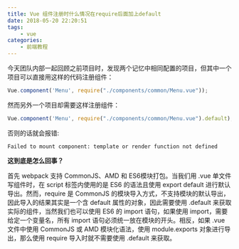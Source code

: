```yaml
---
title: Vue 组件注册时什么情况在require后面加上default
date: 2018-05-20 22:20:51
tags:
    - vue
categories:
    - 前端教程
---
```


今天团队内部一起回顾之前项目时，发现两个记忆中相同配置的项目，但其中一个项目可以直接用这样的代码注册组件：
``` js
Vue.component('Menu', require("./components/common/Menu.vue"));
```

然而另外一个项目却需要这样注册组件：
``` js
Vue.component('Menu', require("./components/common/Menu.vue").default);
```

否则的话就会报错:
``` 
Failed to mount component: template or render function not defined
```

**这到底是怎么回事？**

首先 webpack 支持 CommonJS、AMD 和 ES6模块打包。当我们用 .vue 单文件写组件时，在 script 标签内使用的是 ES6 的语法且使用 export default 进行默认导出。然而，require 是 CommonJS 的模块导入方式，不支持模块的默认导出，因此导入的结果其实是一个含 default 属性的对象，因此需要使用 .default 来获取实际的组件，当然我们也可以使用 ES6 的 import 语句，如果使用 import，需要给定一个变量名，所有 import 语句必须统一放在模块的开头。相反，如果 .vue 文件中使用 CommonJS 或 AMD 模块化语法，使用 module.exports 对象进行导出，那么使用 require 导入时就不需要使用 .default 来获取。